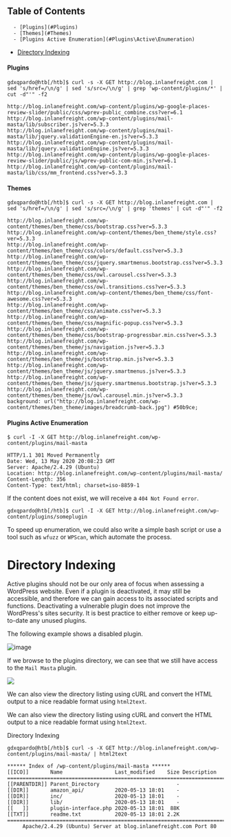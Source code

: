 ## Table of Contents

      - [Plugins](#Plugins)
      - [Themes](#Themes)
      - [Plugins Active Enumeration](#Plugins\Active\Enumeration)
- [Directory Indexing](#directory\indexing)


#### Plugins
```shell
gdxqpardo@htb[/htb]$ curl -s -X GET http://blog.inlanefreight.com | sed 's/href=/\n/g' | sed 's/src=/\n/g' | grep 'wp-content/plugins/*' | cut -d"'" -f2

http://blog.inlanefreight.com/wp-content/plugins/wp-google-places-review-slider/public/css/wprev-public_combine.css?ver=6.1
http://blog.inlanefreight.com/wp-content/plugins/mail-masta/lib/subscriber.js?ver=5.3.3
http://blog.inlanefreight.com/wp-content/plugins/mail-masta/lib/jquery.validationEngine-en.js?ver=5.3.3
http://blog.inlanefreight.com/wp-content/plugins/mail-masta/lib/jquery.validationEngine.js?ver=5.3.3
http://blog.inlanefreight.com/wp-content/plugins/wp-google-places-review-slider/public/js/wprev-public-com-min.js?ver=6.1
http://blog.inlanefreight.com/wp-content/plugins/mail-masta/lib/css/mm_frontend.css?ver=5.3.3
```

#### Themes

```shell
gdxqpardo@htb[/htb]$ curl -s -X GET http://blog.inlanefreight.com | sed 's/href=/\n/g' | sed 's/src=/\n/g' | grep 'themes' | cut -d"'" -f2

http://blog.inlanefreight.com/wp-content/themes/ben_theme/css/bootstrap.css?ver=5.3.3
http://blog.inlanefreight.com/wp-content/themes/ben_theme/style.css?ver=5.3.3
http://blog.inlanefreight.com/wp-content/themes/ben_theme/css/colors/default.css?ver=5.3.3
http://blog.inlanefreight.com/wp-content/themes/ben_theme/css/jquery.smartmenus.bootstrap.css?ver=5.3.3
http://blog.inlanefreight.com/wp-content/themes/ben_theme/css/owl.carousel.css?ver=5.3.3
http://blog.inlanefreight.com/wp-content/themes/ben_theme/css/owl.transitions.css?ver=5.3.3
http://blog.inlanefreight.com/wp-content/themes/ben_theme/css/font-awesome.css?ver=5.3.3
http://blog.inlanefreight.com/wp-content/themes/ben_theme/css/animate.css?ver=5.3.3
http://blog.inlanefreight.com/wp-content/themes/ben_theme/css/magnific-popup.css?ver=5.3.3
http://blog.inlanefreight.com/wp-content/themes/ben_theme/css/bootstrap-progressbar.min.css?ver=5.3.3
http://blog.inlanefreight.com/wp-content/themes/ben_theme/js/navigation.js?ver=5.3.3
http://blog.inlanefreight.com/wp-content/themes/ben_theme/js/bootstrap.min.js?ver=5.3.3
http://blog.inlanefreight.com/wp-content/themes/ben_theme/js/jquery.smartmenus.js?ver=5.3.3
http://blog.inlanefreight.com/wp-content/themes/ben_theme/js/jquery.smartmenus.bootstrap.js?ver=5.3.3
http://blog.inlanefreight.com/wp-content/themes/ben_theme/js/owl.carousel.min.js?ver=5.3.3
background: url("http://blog.inlanefreight.com/wp-content/themes/ben_theme/images/breadcrumb-back.jpg") #50b9ce;
```



#### Plugins Active Enumeration
```shell
$ curl -I -X GET http://blog.inlanefreight.com/wp-content/plugins/mail-masta

HTTP/1.1 301 Moved Permanently
Date: Wed, 13 May 2020 20:08:23 GMT
Server: Apache/2.4.29 (Ubuntu)
Location: http://blog.inlanefreight.com/wp-content/plugins/mail-masta/
Content-Length: 356
Content-Type: text/html; charset=iso-8859-1
```

If the content does not exist, we will receive a `404 Not Found error`.

```shell
gdxqpardo@htb[/htb]$ curl -I -X GET http://blog.inlanefreight.com/wp-content/plugins/someplugin
```

To speed up enumeration, we could also write a simple bash script or use a tool such as `wfuzz` or `WPScan`, which automate the process.


# Directory Indexing
Active plugins should not be our only area of focus when assessing a WordPress website. Even if a plugin is deactivated, it may still be accessible, and therefore we can gain access to its associated scripts and functions. Deactivating a vulnerable plugin does not improve the WordPress's sites security. It is best practice to either remove or keep up-to-date any unused plugins. 

The following example shows a disabled plugin.

![image](https://academy.hackthebox.com/storage/modules/17/plugin-deactivated3.png)

If we browse to the plugins directory, we can see that we still have access to the `Mail Masta` plugin.

![](https://academy.hackthebox.com/storage/modules/17/plugin-mailmasta2.png)

We can also view the directory listing using cURL and convert the HTML output to a nice readable format using `html2text`.

We can also view the directory listing using cURL and convert the HTML output to a nice readable format using `html2text`.

Directory Indexing

```shell
gdxqpardo@htb[/htb]$ curl -s -X GET http://blog.inlanefreight.com/wp-content/plugins/mail-masta/ | html2text

****** Index of /wp-content/plugins/mail-masta ******
[[ICO]]       Name                 Last_modified    Size Description
===========================================================================
[[PARENTDIR]] Parent_Directory                         -  
[[DIR]]       amazon_api/          2020-05-13 18:01    -  
[[DIR]]       inc/                 2020-05-13 18:01    -  
[[DIR]]       lib/                 2020-05-13 18:01    -  
[[   ]]       plugin-interface.php 2020-05-13 18:01  88K  
[[TXT]]       readme.txt           2020-05-13 18:01 2.2K  
===========================================================================
     Apache/2.4.29 (Ubuntu) Server at blog.inlanefreight.com Port 80
```














































